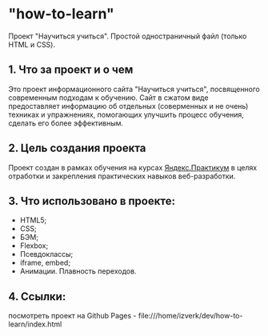 # "how-to-learn"

Проект "Научиться учиться". Простой одностраничный файл (только HTML и CSS).

## 1. Что за проект и о чем

Это проект информационного сайта "Научиться учиться", посвященного современным подходам к обучению. Сайт в сжатом виде предоставляет информацию об отдельных (соверменных и не очень) техниках и упражнениях, помогающих улучшить процесс обучения, сделать его более эффективным.

## 2. Цель создания проекта

Проект создан в рамках обучения на курсах [Яндекс.Практикум](https://practicum.yandex.ru/) в целях отработки и закрепления практических навыков веб-разработки.

## 3. Что использовано в проекте:

- HTML5;
- CSS;
- БЭМ;
- Flexbox;
- Псевдоклассы;
- iframe, embed;
- Анимации. Плавность переходов.

## 4. Ссылки:

посмотреть проект на Github Pages - file:///home/izverk/dev/how-to-learn/index.html
